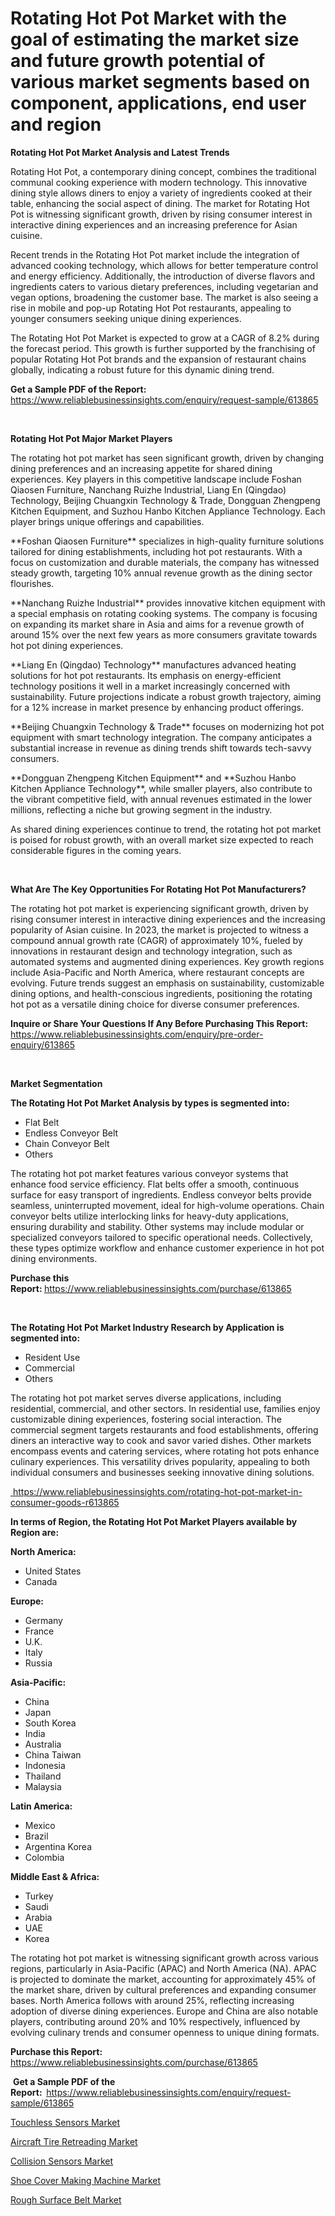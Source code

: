 <p><h1>Rotating Hot Pot Market with the goal of estimating the market size and future growth potential of various market segments based on component, applications, end user and region</h1></p><p><strong>Rotating Hot Pot Market Analysis and Latest Trends</strong></p>
<p><p>Rotating Hot Pot, a contemporary dining concept, combines the traditional communal cooking experience with modern technology. This innovative dining style allows diners to enjoy a variety of ingredients cooked at their table, enhancing the social aspect of dining. The market for Rotating Hot Pot is witnessing significant growth, driven by rising consumer interest in interactive dining experiences and an increasing preference for Asian cuisine.</p><p>Recent trends in the Rotating Hot Pot market include the integration of advanced cooking technology, which allows for better temperature control and energy efficiency. Additionally, the introduction of diverse flavors and ingredients caters to various dietary preferences, including vegetarian and vegan options, broadening the customer base. The market is also seeing a rise in mobile and pop-up Rotating Hot Pot restaurants, appealing to younger consumers seeking unique dining experiences.</p><p>The Rotating Hot Pot Market is expected to grow at a CAGR of 8.2% during the forecast period. This growth is further supported by the franchising of popular Rotating Hot Pot brands and the expansion of restaurant chains globally, indicating a robust future for this dynamic dining trend.</p></p>
<p><strong>Get a Sample PDF of the Report:&nbsp;</strong> <a href="https://www.reliablebusinessinsights.com/enquiry/request-sample/613865?utm_campaign=1091&utm_medium=2&utm_source=Github&utm_content=ia&utm_term=30092024&utm_id=rotating-hot-pot">https://www.reliablebusinessinsights.com/enquiry/request-sample/613865</a></p>
<p>&nbsp;</p>
<p><strong>Rotating Hot Pot Major Market Players</strong></p>
<p><p>The rotating hot pot market has seen significant growth, driven by changing dining preferences and an increasing appetite for shared dining experiences. Key players in this competitive landscape include Foshan Qiaosen Furniture, Nanchang Ruizhe Industrial, Liang En (Qingdao) Technology, Beijing Chuangxin Technology & Trade, Dongguan Zhengpeng Kitchen Equipment, and Suzhou Hanbo Kitchen Appliance Technology. Each player brings unique offerings and capabilities.</p><p>**Foshan Qiaosen Furniture** specializes in high-quality furniture solutions tailored for dining establishments, including hot pot restaurants. With a focus on customization and durable materials, the company has witnessed steady growth, targeting 10% annual revenue growth as the dining sector flourishes.</p><p>**Nanchang Ruizhe Industrial** provides innovative kitchen equipment with a special emphasis on rotating cooking systems. The company is focusing on expanding its market share in Asia and aims for a revenue growth of around 15% over the next few years as more consumers gravitate towards hot pot dining experiences.</p><p>**Liang En (Qingdao) Technology** manufactures advanced heating solutions for hot pot restaurants. Its emphasis on energy-efficient technology positions it well in a market increasingly concerned with sustainability. Future projections indicate a robust growth trajectory, aiming for a 12% increase in market presence by enhancing product offerings.</p><p>**Beijing Chuangxin Technology & Trade** focuses on modernizing hot pot equipment with smart technology integration. The company anticipates a substantial increase in revenue as dining trends shift towards tech-savvy consumers.</p><p>**Dongguan Zhengpeng Kitchen Equipment** and **Suzhou Hanbo Kitchen Appliance Technology**, while smaller players, also contribute to the vibrant competitive field, with annual revenues estimated in the lower millions, reflecting a niche but growing segment in the industry.</p><p>As shared dining experiences continue to trend, the rotating hot pot market is poised for robust growth, with an overall market size expected to reach considerable figures in the coming years.</p></p>
<p>&nbsp;</p>
<p><strong>What Are The Key Opportunities For Rotating Hot Pot Manufacturers?</strong></p>
<p><p>The rotating hot pot market is experiencing significant growth, driven by rising consumer interest in interactive dining experiences and the increasing popularity of Asian cuisine. In 2023, the market is projected to witness a compound annual growth rate (CAGR) of approximately 10%, fueled by innovations in restaurant design and technology integration, such as automated systems and augmented dining experiences. Key growth regions include Asia-Pacific and North America, where restaurant concepts are evolving. Future trends suggest an emphasis on sustainability, customizable dining options, and health-conscious ingredients, positioning the rotating hot pot as a versatile dining choice for diverse consumer preferences.</p></p>
<p><strong>Inquire or Share Your Questions If Any Before Purchasing This Report:</strong> <a href="https://www.reliablebusinessinsights.com/enquiry/pre-order-enquiry/613865?utm_campaign=1091&utm_medium=2&utm_source=Github&utm_content=ia&utm_term=30092024&utm_id=rotating-hot-pot">https://www.reliablebusinessinsights.com/enquiry/pre-order-enquiry/613865</a></p>
<p>&nbsp;</p>
<p><strong>Market Segmentation</strong></p>
<p><strong>The Rotating Hot Pot Market Analysis by types is segmented into:</strong></p>
<p><ul><li>Flat Belt</li><li>Endless Conveyor Belt</li><li>Chain Conveyor Belt</li><li>Others</li></ul></p>
<p><p>The rotating hot pot market features various conveyor systems that enhance food service efficiency. Flat belts offer a smooth, continuous surface for easy transport of ingredients. Endless conveyor belts provide seamless, uninterrupted movement, ideal for high-volume operations. Chain conveyor belts utilize interlocking links for heavy-duty applications, ensuring durability and stability. Other systems may include modular or specialized conveyors tailored to specific operational needs. Collectively, these types optimize workflow and enhance customer experience in hot pot dining environments.</p></p>
<p><strong>Purchase this Report:&nbsp;</strong><a href="https://www.reliablebusinessinsights.com/purchase/613865?utm_campaign=1091&utm_medium=2&utm_source=Github&utm_content=ia&utm_term=30092024&utm_id=rotating-hot-pot">https://www.reliablebusinessinsights.com/purchase/613865</a></p>
<p>&nbsp;</p>
<p><strong>The Rotating Hot Pot Market Industry Research by Application is segmented into:</strong></p>
<p><ul><li>Resident Use</li><li>Commercial</li><li>Others</li></ul></p>
<p><p>The rotating hot pot market serves diverse applications, including residential, commercial, and other sectors. In residential use, families enjoy customizable dining experiences, fostering social interaction. The commercial segment targets restaurants and food establishments, offering diners an interactive way to cook and savor varied dishes. Other markets encompass events and catering services, where rotating hot pots enhance culinary experiences. This versatility drives popularity, appealing to both individual consumers and businesses seeking innovative dining solutions.</p></p>
<p><a href="https://www.reliablebusinessinsights.com/rotating-hot-pot-market-in-consumer-goods-r613865?utm_campaign=1091&utm_medium=2&utm_source=Github&utm_content=ia&utm_term=30092024&utm_id=rotating-hot-pot">&nbsp;https://www.reliablebusinessinsights.com/rotating-hot-pot-market-in-consumer-goods-r613865</a></p>
<p><strong>In terms of Region, the Rotating Hot Pot Market Players available by Region are:</strong></p>
<p>
    <p> <strong> North America: </strong>
        <ul>
            <li>United States</li>
            <li>Canada</li>
        </ul>
        </p> 
    <p> <strong> Europe: </strong>
        <ul>
            <li>Germany</li>
            <li>France</li>
            <li>U.K.</li>
            <li>Italy</li>
            <li>Russia</li>
        </ul>
        </p> 
    <p> <strong> Asia-Pacific: </strong>
        <ul>
            <li>China</li>
            <li>Japan</li>
            <li>South Korea</li>
            <li>India</li>
            <li>Australia</li>
            <li>China Taiwan</li>
            <li>Indonesia</li>
            <li>Thailand</li>
            <li>Malaysia</li>
        </ul>
        </p> 
    <p> <strong> Latin America: </strong>
        <ul>
            <li>Mexico</li>
            <li>Brazil</li>
            <li>Argentina Korea</li>
            <li>Colombia</li>
        </ul>
        </p> 
    <p> <strong> Middle East & Africa: </strong>
        <ul>
            <li>Turkey</li>
            <li>Saudi</li>
            <li>Arabia</li>
            <li>UAE</li>
            <li>Korea</li>
        </ul>
    </p>
    </p>
<p><p>The rotating hot pot market is witnessing significant growth across various regions, particularly in Asia-Pacific (APAC) and North America (NA). APAC is projected to dominate the market, accounting for approximately 45% of the market share, driven by cultural preferences and expanding consumer bases. North America follows with around 25%, reflecting increasing adoption of diverse dining experiences. Europe and China are also notable players, contributing around 20% and 10% respectively, influenced by evolving culinary trends and consumer openness to unique dining formats.</p></p>
<p><strong>Purchase this Report: </strong><a href="https://www.reliablebusinessinsights.com/purchase/613865?utm_campaign=1091&utm_medium=2&utm_source=Github&utm_content=ia&utm_term=30092024&utm_id=rotating-hot-pot">https://www.reliablebusinessinsights.com/purchase/613865</a></p>
<p>&nbsp;<strong>Get a Sample PDF of the Report:&nbsp;&nbsp;</strong><a href="https://www.reliablebusinessinsights.com/enquiry/request-sample/613865?utm_campaign=1091&utm_medium=2&utm_source=Github&utm_content=ia&utm_term=30092024&utm_id=rotating-hot-pot">https://www.reliablebusinessinsights.com/enquiry/request-sample/613865</a></p>
<p><strong></strong></p>
<p><p><a href="https://issuu.com/reportprime-2/docs/touchless-sensors-market-size-2030._bb4d24c9fa2f34?utm_campaign=1091&utm_medium=2&utm_source=Github&utm_content=ia&utm_term=30092024&utm_id=rotating-hot-pot">Touchless Sensors Market</a></p><p><a href="https://www.linkedin.com/pulse/aircraft-tire-retreading-market-evolution-global-trends-regional-tl99f?utm_campaign=1091&utm_medium=2&utm_source=Github&utm_content=ia&utm_term=30092024&utm_id=rotating-hot-pot">Aircraft Tire Retreading Market</a></p><p><a href="https://issuu.com/reportprime-2/docs/collision-sensors-market-size-2030._9dc4233bd05ed8?utm_campaign=1091&utm_medium=2&utm_source=Github&utm_content=ia&utm_term=30092024&utm_id=rotating-hot-pot">Collision Sensors Market</a></p><p><a href="https://github.com/ClaraRSutton/Market-Research-Report-List-1/blob/main/shoe-cover-making-machine-market.md?utm_campaign=1091&utm_medium=2&utm_source=Github&utm_content=ia&utm_term=30092024&utm_id=rotating-hot-pot">Shoe Cover Making Machine Market</a></p><p><a href="https://github.com/HACHEMALEX/Market-Research-Report-List-1/blob/main/rough-surface-belt-market.md?utm_campaign=1091&utm_medium=2&utm_source=Github&utm_content=ia&utm_term=30092024&utm_id=rotating-hot-pot">Rough Surface Belt Market</a></p></p>